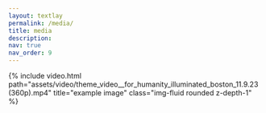 ```yaml
---
layout: textlay
permalink: /media/
title: media
description:
nav: true
nav_order: 9
---
```


</video>
<div class="col-sm mt-3 mt-md-0">
{% include video.html path="assets/video/theme_video__for_humanity_illuminated_boston_11.9.23 (360p).mp4" title="example image" class="img-fluid rounded z-depth-1" %}
</div>

